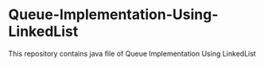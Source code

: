 # Queue-Implementation-Using-LinkedList
This repository contains java file of Queue Implementation Using LinkedList
